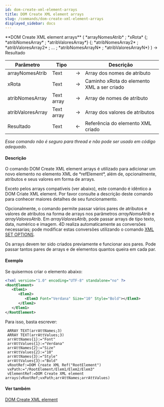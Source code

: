 ```yaml
---
id: dom-create-xml-element-arrays
title: DOM Create XML element arrays
slug: /commands/dom-create-xml-element-arrays
displayed_sidebar: docs
---
```


<!--REF #_command_.DOM Create XML element arrays.Syntax-->**DOM Create XML element arrays** ( *arrayNomesAtrib* ; *xRota* {; *atribNomesArray* ; *atribValoresArray*} {; *atribNomesArray2* ; *atribValoresArray2* ; ... ; *atribNomesArrayN* ; *atribValoresArrayN*} ) -> Resultado<!-- END REF-->
<!--REF #_command_.DOM Create XML element arrays.Params-->
| Parâmetro | Tipo |  | Descrição |
| --- | --- | --- | --- |
| arrayNomesAtrib | Text | &#8594;  | Array dos nomes de atributo |
| xRota | Text | &#8594;  | Caminho xRota do elemento XML a ser criado |
| atribNomesArray | Text array | &#8594;  | Array de nomes de atributo |
| atribValoresArray | Text array | &#8594;  | Array dos valores de atributos |
| Resultado | Text | &#8592; | Referência do elemento XML criado |

<!-- END REF-->

*Esse comando não é seguro para thread e não pode ser usado em código adequado.*


#### Descrição 

<!--REF #_command_.DOM Create XML element arrays.Summary-->O comando DOM Create XML element arrays é utilizado para adicionar um novo elemento no elemento XML de *refElement*, além de, opcionalmente, atributos e seus valores em forma de arrays.<!-- END REF-->  
  
Exceto pelos arrays compatíveis (ver abaixo), este comando é idêntico a DOM Criate XML element. Por favor consulte a descrição deste comando para conhecer maiores detalhes de seu funcionamento.   
  
Opcionalmente, o comando permite passar vários pares de atributos e valores de atributos na forma de arrays nos parâmetros *arrayNomsAtrib* e *arrayValoresAtrib*. Em *arrayValoresAtrib*, pode passar arrays de tipo texto, data, numérico e imagem. 4D realiza automaticamente as conversões necessarias; pode modificar estas conversões utilizando o comando [XML SET OPTIONS](xml-set-options.md).  
  
Os arrays devem ter sido criados previamente e funcionar aos pares. Pode passar tantos pares de arrays e de elementos quantos queira em cada par.

#### Exemplo 

Se quisermos criar o elemento abaixo:

```XML
<?xml version="1.0" encoding="UTF-8" standalone="no" ?>
<RootElement>
   <Elem1>
      <Elem2>
         <Elem3 Font="Verdana" Size="10" Style="Bold"></Elem3>
      </Elem2>
   </Elem1>
</RootElement>
```

Para isso, basta escrever:

```4d
 ARRAY TEXT(arrAttNames;3)
 ARRAY TEXT(arrAttValues;3)
 arrAttNames{1}:="Font"
 arrAttValues{1}:="Verdana"
 arrAttNames{2}:="Size"
 arrAttValues{2}:="10"
 arrAttNames{3}:="Style"
 arrAttValues{3}:="Bold"
 vRootRef:=DOM Create XML Ref("RootElement")
 vxPath:="/RootElement/Elem1/Elem2/Elem3"
 vElementRef:=DOM Create XML element arrays(vRootRef;vxPath;arrAttNames;arrAttValues)
```

#### Ver também 

[DOM Create XML element](dom-create-xml-element.md)  